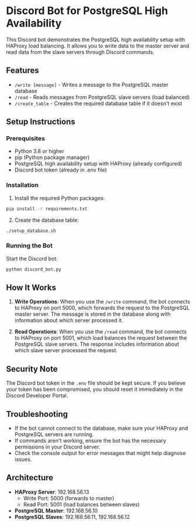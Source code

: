 # Discord Bot for PostgreSQL High Availability

This Discord bot demonstrates the PostgreSQL high availability setup with HAProxy load balancing. It allows you to write data to the master server and read data from the slave servers through Discord commands.

## Features

- `/write [message]` - Writes a message to the PostgreSQL master database
- `/read` - Reads messages from PostgreSQL slave servers (load balanced)
- `/create_table` - Creates the required database table if it doesn't exist

## Setup Instructions

### Prerequisites

- Python 3.8 or higher
- pip (Python package manager)
- PostgreSQL high availability setup with HAProxy (already configured)
- Discord bot token (already in .env file)

### Installation

1. Install the required Python packages:

```bash
pip install -r requirements.txt
```

2. Create the database table:

```bash
./setup_database.sh
```

### Running the Bot

Start the Discord bot:

```bash
python discord_bot.py
```

## How It Works

1. **Write Operations**: When you use the `/write` command, the bot connects to HAProxy on port 5000, which forwards the request to the PostgreSQL master server. The message is stored in the database along with information about which server processed it.

2. **Read Operations**: When you use the `/read` command, the bot connects to HAProxy on port 5001, which load balances the request between the PostgreSQL slave servers. The response includes information about which slave server processed the request.

## Security Note

The Discord bot token in the `.env` file should be kept secure. If you believe your token has been compromised, you should reset it immediately in the Discord Developer Portal.

## Troubleshooting

- If the bot cannot connect to the database, make sure your HAProxy and PostgreSQL servers are running.
- If commands aren't working, ensure the bot has the necessary permissions in your Discord server.
- Check the console output for error messages that might help diagnose issues.

## Architecture

- **HAProxy Server**: 192.168.56.13
  - Write Port: 5000 (forwards to master)
  - Read Port: 5001 (load balances between slaves)
- **PostgreSQL Master**: 192.168.56.10
- **PostgreSQL Slaves**: 192.168.56.11, 192.168.56.12
